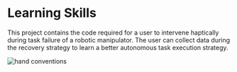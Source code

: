 Learning Skills
==========================
This project contains the code required for a user to intervene haptically during task failure of a robotic manipulator. The user can collect data during the recovery strategy to learn a better autonomous task execution strategy.

![hand conventions](https://github.com/manips-sai-org/allegroHand_v4/blob/master/imgs/learningSkills_diagram.png)


